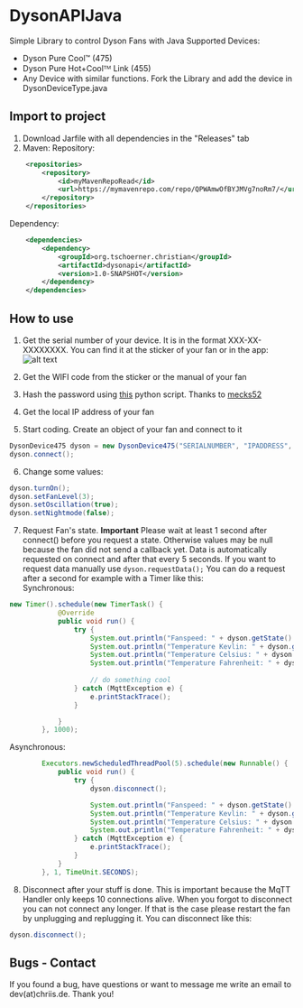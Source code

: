 # DysonAPIJava
Simple Library to control Dyson Fans with Java
Supported Devices:
- Dyson Pure Cool™ (475)
- Dyson Pure Hot+Coolᵀᴹ Link (455)
- Any Device with similar functions. Fork the Library and add the device in DysonDeviceType.java

## Import to project
1) Download Jarfile with all dependencies in the "Releases" tab
2) Maven:
Repository:
```xml
    <repositories>
        <repository>
            <id>myMavenRepoRead</id>
            <url>https://mymavenrepo.com/repo/QPWAmwOfBYJMVg7noRm7/</url>
        </repository>
    </repositories>
```
Dependency:
```xml
    <dependencies>
        <dependency>
            <groupId>org.tschoerner.christian</groupId>
            <artifactId>dysonapi</artifactId>
            <version>1.0-SNAPSHOT</version>
        </dependency>
    </dependencies>
```

## How to use
1) Get the serial number of your device. It is in the format XXX-XX-XXXXXXXX.
You can find it at the sticker of your fan or in the app:<br />
![alt text](https://i.ibb.co/ZGVMwfJ/github.jpg "App")

2) Get the WIFI code from the sticker or the manual of your fan
3) Hash the password using [this](https://pastebin.com/raw/Sv89m4jj) python script. Thanks to [mecks52](https://github.com/mecks52/openhab2-dyson475/blob/master/getPwdHash.py)
4) Get the local IP address of your fan
5) Start coding. Create an object of your fan and connect to it
```java
DysonDevice475 dyson = new DysonDevice475("SERIALNUMBER", "IPADDRESS", "HASHED PASSWORD");
dyson.connect();
```
6) Change some values:
```java
dyson.turnOn();
dyson.setFanLevel(3);
dyson.setOscillation(true);
dyson.setNightmode(false);
```
7) Request Fan's state.
**Important** Please wait at least 1 second after connect() before you request a state. Otherwise values may be null because the fan did not send a callback yet. Data is automatically requested on connect and after that every 5 seconds. If you want to request data manually use `dyson.requestData();` You can do a request after a second for example with a Timer like this:<br />
Synchronous:
```java
new Timer().schedule(new TimerTask() {
            @Override
            public void run() {
                try {
                    System.out.println("Fanspeed: " + dyson.getState().getFanSpeedInt());
                    System.out.println("Temperature Kevlin: " + dyson.getSensor().getTemperatureKelvin());
                    System.out.println("Temperature Celsius: " + dyson.getSensor().getTemperatureCelsius());
                    System.out.println("Temperature Fahrenheit: " + dyson.getSensor().getTemperatureFahrenheit());
                    
                    // do something cool
                } catch (MqttException e) {
                    e.printStackTrace();
                }

            }
        }, 1000);
```
Asynchronous:
```java
        Executors.newScheduledThreadPool(5).schedule(new Runnable() {
            public void run() {
                try {
                    dyson.disconnect();

                    System.out.println("Fanspeed: " + dyson.getState().getFanSpeedInt());
                    System.out.println("Temperature Kevlin: " + dyson.getSensor().getTemperatureKelvin());
                    System.out.println("Temperature Celsius: " + dyson.getSensor().getTemperatureCelsius());
                    System.out.println("Temperature Fahrenheit: " + dyson.getSensor().getTemperatureFahrenheit());
                } catch (MqttException e) {
                    e.printStackTrace();
                }
            }
        }, 1, TimeUnit.SECONDS);
```

8) Disconnect after your stuff is done. This is important because the MqTT Handler only keeps 10 connections alive. When you forgot to disconnect you can not connect any longer. If that is the case please restart the fan by unplugging and replugging it. You can disconnect like this:
```java
dyson.disconnect();
```

## Bugs - Contact
If you found a bug, have questions or want to message me write an email to dev(at)chriis.de. Thank you!

